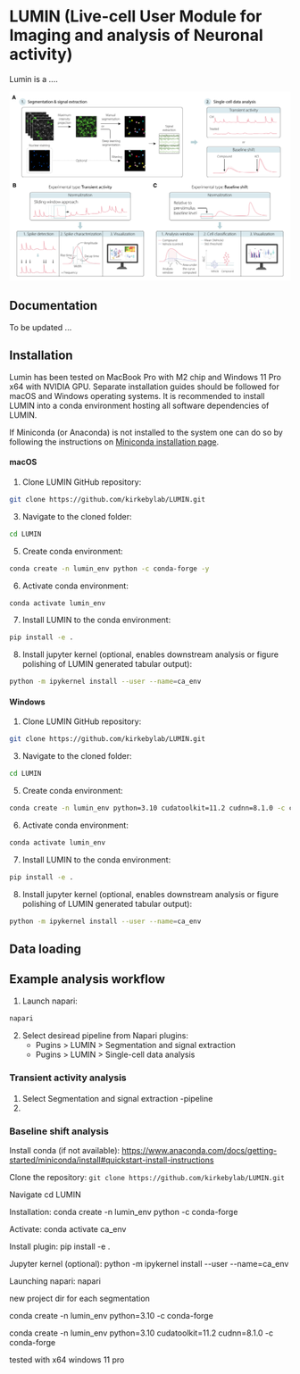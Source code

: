 # LUMIN (Live-cell User Module for Imaging and analysis of Neuronal activity)

Lumin is a ....

<img src="assets/fig1.jpg" >

## Documentation
To be updated ... 


## Installation
Lumin has been tested on MacBook Pro with M2 chip and Windows 11 Pro x64 with NVIDIA GPU. Separate installation guides should be followed for macOS and Windows operating systems. It is recommended to install LUMIN into a conda environment hosting all software dependencies of LUMIN.

If Miniconda (or Anaconda) is not installed to the system one can do so by following the instructions on [Miniconda installation page](https://www.anaconda.com/docs/getting-started/miniconda/install). 


#### macOS
1. Clone LUMIN GitHub repository:
```bash
git clone https://github.com/kirkebylab/LUMIN.git
```

3. Navigate to the cloned folder:
```bash
cd LUMIN
```
5. Create conda environment:
```bash
conda create -n lumin_env python -c conda-forge -y
``````

6. Activate conda environment:
```bash
conda activate lumin_env
```

7. Install LUMIN to the conda environment:
```bash
pip install -e .
```
8. Install jupyter kernel (optional, enables downstream analysis or figure polishing of LUMIN generated tabular output):
```bash
python -m ipykernel install --user --name=ca_env
```

#### Windows
1. Clone LUMIN GitHub repository:
```bash
git clone https://github.com/kirkebylab/LUMIN.git
```

3. Navigate to the cloned folder:
```bash
cd LUMIN
```
5. Create conda environment:
```bash
conda create -n lumin_env python=3.10 cudatoolkit=11.2 cudnn=8.1.0 -c conda-forge
``````

6. Activate conda environment:
```bash
conda activate lumin_env
```

7. Install LUMIN to the conda environment:
```bash
pip install -e .
```
8. Install jupyter kernel (optional, enables downstream analysis or figure polishing of LUMIN generated tabular output):
```bash
python -m ipykernel install --user --name=ca_env
```



## Data loading

## Example analysis workflow
1. Launch napari:
```bash
napari
```

2. Select desiread pipeline from Napari plugins:
   - Pugins > LUMIN > Segmentation and signal extraction
   - Pugins > LUMIN > Single-cell data analysis

### Transient activity analysis
####
1. Select Segmentation and signal extraction -pipeline
2. 

### Baseline shift analysis



Install conda (if not available):
https://www.anaconda.com/docs/getting-started/miniconda/install#quickstart-install-instructions


Clone the repository:
`git clone https://github.com/kirkebylab/LUMIN.git`

Navigate 
cd LUMIN



Installation:
conda create -n lumin_env python -c conda-forge

Activate:
conda activate ca_env

Install plugin:
pip install -e .

Jupyter kernel (optional):
python -m ipykernel install --user --name=ca_env

Launching napari:
napari


new project dir for each segmentation



conda create -n lumin_env python=3.10 -c conda-forge

conda create -n lumin_env python=3.10 cudatoolkit=11.2 cudnn=8.1.0 -c conda-forge


tested with x64 windows 11 pro






